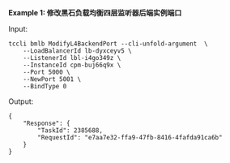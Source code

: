 **Example 1: 修改黑石负载均衡四层监听器后端实例端口**



Input: 

```
tccli bmlb ModifyL4BackendPort --cli-unfold-argument  \
    --LoadBalancerId lb-dyxceyv5 \
    --ListenerId lbl-i4go349z \
    --InstanceId cpm-buj66q9x \
    --Port 5000 \
    --NewPort 5001 \
    --BindType 0
```

Output: 
```
{
    "Response": {
        "TaskId": 2385688,
        "RequestId": "e7aa7e32-ffa9-47fb-8416-4fafda91ca6b"
    }
}
```

